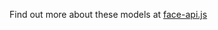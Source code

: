 Find out more about these models at [face-api.js](https://github.com/justadudewhohacks/face-api.js)
